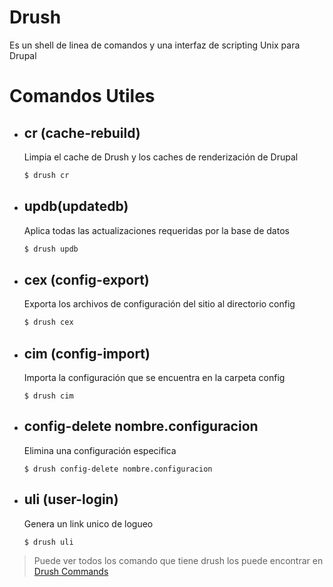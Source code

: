 # Drush

Es un shell de linea de comandos y una interfaz de scripting Unix para Drupal

# Comandos Utiles

- ## cr (cache-rebuild)

    Limpia el cache de Drush y los caches de renderización de Drupal
    ```sh
    $ drush cr
    ```

- ## updb(updatedb)
  
    Aplica todas las actualizaciones requeridas por la base de datos
    ```sh
    $ drush updb
    ```

- ## cex (config-export)

    Exporta los archivos de configuración del sitio al directorio config
    ```sh
    $ drush cex
    ```

- ## cim (config-import)
    Importa la configuración que se encuentra en la carpeta config
    ```
    $ drush cim
    ```

- ## config-delete nombre.configuracion

    Elimina una configuración especifica
    ```
    $ drush config-delete nombre.configuracion
    ```
- ## uli (user-login)

    Genera un link unico de logueo
    ```
    $ drush uli
    ```

> Puede ver todos los comando que tiene drush los puede encontrar en [Drush Commands](https://drushcommands.com/) 